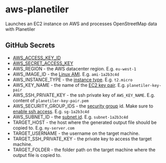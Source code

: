 # aws-planetiler
Launches an EC2 instance on AWS and processes OpenStreetMap data with Planetiler

## GitHub Secrets

 * [AWS_ACCESS_KEY_ID](https://docs.aws.amazon.com/cli/latest/userguide/cli-configure-quickstart.html#cli-configure-quickstart-creds)
 * [AWS_SECRET_ACCESS_KEY](https://docs.aws.amazon.com/cli/latest/userguide/cli-configure-quickstart.html#cli-configure-quickstart-creds)
 * AWS_REGION - the AWS datacenter region. E.g. `eu-west-1`
 * AWS_IMAGE_ID - the [Linux AMI](https://docs.aws.amazon.com/AWSEC2/latest/UserGuide/finding-an-ami.html). E.g. `ami-1a2b3c4d`
 * AWS_INSTANCE_TYPE - the [instance type](https://aws.amazon.com/ec2/instance-types/). E.g. `t2.micro`
 * AWS_KEY_NAME - the name of the [EC2 key pair](https://docs.aws.amazon.com/AWSEC2/latest/UserGuide/ec2-key-pairs.html). E.g. `planetiler-key-pair`
 * AWS_SSH_PRIVATE_KEY - the ssh private key of `AWS_KEY_NAME`. E.g. content of `planetiler-key-pair.pem`
 * AWS_SECURITY_GROUP_IDS - the [security group](https://docs.aws.amazon.com/AWSEC2/latest/UserGuide/ec2-security-groups.html) id. Make sure to [enable ssh access](https://docs.aws.amazon.com/vpc/latest/userguide/VPC_SecurityGroups.html#SG_Changing_Group_Membership). E.g. `sg-1a2b3c4d`
 * AWS_SUBNET_ID - the [subnet id](https://docs.aws.amazon.com/cli/latest/reference/ec2/describe-subnets.html). E.g. `subnet-1a2b3c4d`
 * TARGET_HOST - the host where the generated output file should be copied to. E.g. `my-server.com`
 * TARGET_USERNAME - the username on the target machine.
 * TARGET_SSH_PRIVATE_KEY - the private key to access the target machine.
 * TARGET_FOLDER - the folder path on the target machine where the output file is copied to.
